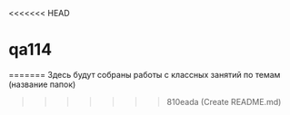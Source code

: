 <<<<<<< HEAD
# qa114
=======
Здесь будут собраны работы с классных занятий по темам (название папок)
>>>>>>> 810eada (Create README.md)
